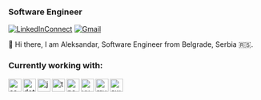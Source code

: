 ### Software Engineer


[![LinkedInConnect](https://img.shields.io/badge/%20-Connect-black?color=14171A&labelColor=212121&logo=linkedin&logoColor=ffcc80)][linkedin]
[![Gmail](https://img.shields.io/badge/%20-Send%20Mail-black?color=14171A&labelColor=ef5350&logo=gmail&logoColor=ffffff)](mailto:aleksandarmilicevic18@gmail.com?subject=Hello&body=Hello,)

👋 Hi there, I am Aleksandar, Software Engineer from Belgrade, Serbia 🇷🇸.

### Currently working with:


<p align="left">
  <a href="https://docs.microsoft.com/en-us/dotnet/csharp/" target="_blank"> 
    <img align="left" src="https://devicon.dev/devicon.git/icons/csharp/csharp-plain.svg" alt="csharp" width="26px" height="26px" /> 
  </a>
  <a href="hhttps://docs.microsoft.com/en-us/dotnet/" target="_blank"> 
    <img align="left" src="https://devicon.dev/devicon.git/icons/dot-net/dot-net-plain.svg" alt="dotnet" width="26px" height="26px" /> 
  </a>
  <a href="https://developer.mozilla.org/en-US/docs/Web/JavaScript" target="_blank"> 
    <img align="left" src="https://devicons.github.io/devicon/devicon.git/icons/javascript/javascript-original.svg" alt="javascript" width="26px" height="26px" /> 
  </a>
  <a href="https://www.typescriptlang.org/" target="_blank"> 
    <img align="left" src="https://devicons.github.io/devicon/devicon.git/icons/typescript/typescript-original.svg" alt="typescript" width="26px" height="26px" /> 
  </a>
  <a href="https://nodejs.org/en/" target="_blank"> 
    <img align="left" src="https://devicon.dev/devicon.git/icons/nodejs/nodejs-original-wordmark.svg" alt="nodejs" width="26px" height="26px" /> 
  </a>
  <a href="https://v3.vuejs.org/" target="_blank"> 
    <img align="left" src="https://devicon.dev/devicon.git/icons/vuejs/vuejs-original-wordmark.svg" alt="vuejs" width="26px" height="26px" /> 
  </a>
  <a href="https://www.mysql.com/" target="_blank"> 
    <img align="left" src="https://devicon.dev/devicon.git/icons/mysql/mysql-original-wordmark.svg" alt="mysql" width="26px" height="26px" /> 
  </a>
  <a href="https://aws.amazon.com/" target="_blank"> 
    <img align="left" src="https://devicon.dev/devicon.git/icons/amazonwebservices/amazonwebservices-original-wordmark.svg" alt="aws" width="26px" height="26px" /> 
  </a>
</p>

[linkedin]: https://www.linkedin.com/in/milicevica/
